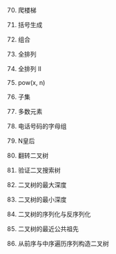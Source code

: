 70. 爬楼梯
22. 括号生成
77. 组合
46. 全排列
47. 全排列 II


50. pow(x, n)
78. 子集
169. 多数元素
17. 电话号码的字母组
51. N皇后


226. 翻转二叉树
98. 验证二叉搜索树
104. 二叉树的最大深度
111. 二叉树的最小深度
297. 二叉树的序列化与反序列化
236. 二叉树的最近公共祖先
105. 从前序与中序遍历序列构造二叉树
